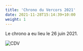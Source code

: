 ```yaml
---
title: 'Chrono du Vercors 2021'
date: 2021-11-28T15:14:39+10:00
weight: 1
---
```


Le chrono a eu lieu le 26 juin 2021.

![CDV](/images/chrono/chrono_2021.webp)